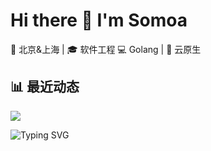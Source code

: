 # Hi there 👋 I'm Somoa

📍 北京&上海 | 🎓 软件工程
💻 Golang | 🔧 云原生  


## 📊 最近动态

![](https://github-readme-stats.vercel.app/api?username=zhangsan&show_icons=true&theme=radical)

![Typing SVG](https://readme-typing-svg.demolab.com?font=Fira+Code&size=26&duration=4000&pause=1000&color=FF8C00&center=true&vCenter=true&width=500&lines=Full-Stack+Developer;Go+%7C+Python+%7C+TypeScript;Building+Cloud+%26+AI+Apps)
